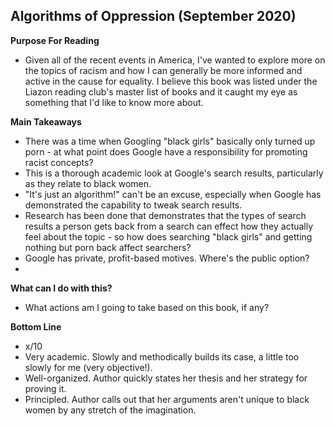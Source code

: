 ## Algorithms of Oppression (September 2020)

**Purpose For Reading**
- Given all of the recent events in America, I've wanted to explore more on the topics of racism and how I can generally be more informed and active in the cause for equality. I believe this book was listed under the Liazon reading club's master list of books and it caught my eye as something that I'd like to know more about.
 
**Main Takeaways**
- There was a time when Googling "black girls" basically only turned up porn - at what point does Google have a responsibility for promoting racist concepts?
- This is a thorough academic look at Google's search results, particularly as they relate to black women.
- "It's just an algorithm!" can't be an excuse, especially when Google has demonstrated the capability to tweak search results.
- Research has been done that demonstrates that the types of search results a person gets back from a search can effect how they actually feel about the topic - so how does searching "black girls" and getting nothing but porn back affect searchers?
- Google has private, profit-based motives. Where's the public option?
- 

**What can I do with this?**
- What actions am I going to take based on this book, if any?

**Bottom Line**
- x/10
- Very academic. Slowly and methodically builds its case, a little too slowly for me (very objective!).
- Well-organized. Author quickly states her thesis and her strategy for proving it.
- Principled. Author calls out that her arguments aren't unique to black women by any stretch of the imagination.
<!--stackedit_data:
eyJoaXN0b3J5IjpbLTEyMzM1OTEzNjldfQ==
-->